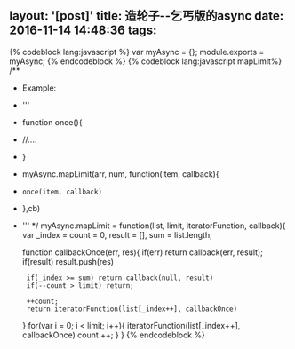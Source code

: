 layout: '[post]'
title: 造轮子--乞丐版的async
date: 2016-11-14 14:48:36
tags:
---
{% codeblock lang:javascript %}
var myAsync = {};
module.exports = myAsync;
{% endcodeblock %}
{% codeblock lang:javascript mapLimit%}
/**
 * Example:
 * '''
 * function once(){
 * //....
 * }
 * myAsync.mapLimit(arr, num, function(item, callback){
 *     once(item, callback)
 *   },cb) 
 * '''
 */
myAsync.mapLimit = function(list, limit, iteratorFunction, callback){
    var _index = count = 0,
        result = [],
        sum    = list.length;

    function callbackOnce(err, res){
        if(err) return callback(err, result);
        if(result) result.push(res)
        
        if(_index >= sum) return callback(null, result)        
        if(--count > limit) return;

        ++count;
        return iteratorFunction(list[_index++], callbackOnce)
    }
    for(var i = 0; i < limit; i++){
        iteratorFunction(list[_index++], callbackOnce)
        count ++;
    }
}
{% endcodeblock %}